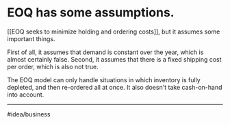 # EOQ has some assumptions.
[[EOQ seeks to minimize holding and ordering costs]], but it assumes some important things. 

First of all, it assumes that demand is constant over the year, which is almost certainly false. Second, it assumes that there is a fixed shipping cost per order, which is also not true. 

The EOQ model can only handle situations in which inventory is fully depleted, and then re-ordered all at once. It also doesn't take cash-on-hand into account.

---
#idea/business
